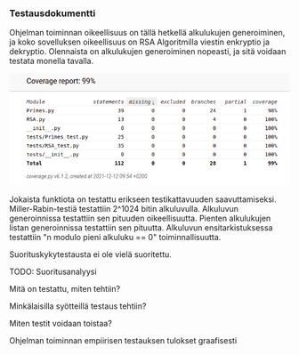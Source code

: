 ### Testausdokumentti

Ohjelman toiminnan oikeellisuus on tällä hetkellä alkulukujen generoiminen, ja koko sovelluksen oikeellisuus on RSA Algoritmilla
viestin enkryptio ja dekryptio. Olennaista on alkulukujen generoiminen nopeasti, ja sitä voidaan testata monella tavalla.

![coverage](./coverage_viikko_6.png)


Jokaista funktiota on testattu erikseen testikattavuuden saavuttamiseksi.
Miller-Rabin-testiä testattiin 2^1024 bitin alkuluvulla.
Alkuluvun generoinnissa testattiin sen pituuden oikeellisuutta.
Pienten alkulukujen listan generoinnissa testattiin sen pituutta.
Alkuluvun ensitarkistuksessa testattiin "n modulo pieni alkuluku == 0" toiminnallisuutta.

Suorituskykytestausta ei ole vielä suoritettu.

TODO:
Suoritusanalyysi

Mitä on testattu, miten tehtiin?

Minkälaisilla syötteillä testaus tehtiin?

Miten testit voidaan toistaa?

Ohjelman toiminnan empiirisen testauksen tulokset graafisesti
